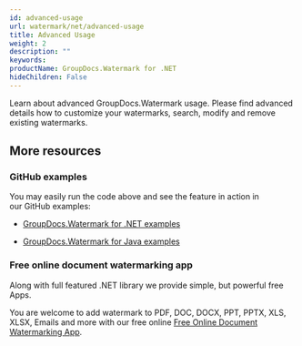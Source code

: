 ```yaml
---
id: advanced-usage
url: watermark/net/advanced-usage
title: Advanced Usage
weight: 2
description: ""
keywords: 
productName: GroupDocs.Watermark for .NET
hideChildren: False
---
```

Learn about advanced GroupDocs.Watermark usage. Please find advanced details how to customize your watermarks, search, modify and remove existing watermarks.

## More resources

### GitHub examples

You may easily run the code above and see the feature in action in our GitHub examples:

*   [GroupDocs.Watermark for .NET examples](https://github.com/groupdocs-watermark/GroupDocs.Watermark-for-.NET)
    
*   [GroupDocs.Watermark for Java examples](https://github.com/groupdocs-watermark/GroupDocs.Watermark-for-Java)
    

### Free online document watermarking app

Along with full featured .NET library we provide simple, but powerful free Apps.

You are welcome to add watermark to PDF, DOC, DOCX, PPT, PPTX, XLS, XLSX, Emails and more with our free online [Free Online Document Watermarking App](https://products.groupdocs.app/watermark).
